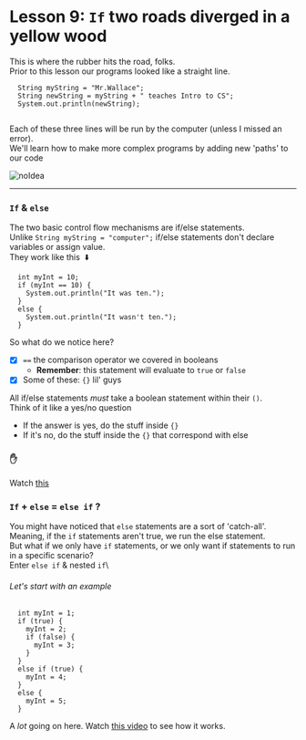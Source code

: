 # Lesson 9: `If` two roads diverged in a yellow wood
This is where the rubber hits the road, folks.\
Prior to this lesson our programs looked like a straight line.
```
  String myString = "Mr.Wallace";
  String newString = myString + " teaches Intro to CS";
  System.out.println(newString);
  
```
Each of these three lines will be run by the computer (unless I missed an error).\
We'll learn how to make more complex programs by adding new 'paths' to our code

![noIdea](noIdea.gif)

----

### `If` & `else`
The two basic control flow mechanisms are if/else statements.\
Unlike `String myString = "computer";` if/else statements don't declare variables or assign value.\
They work like this&nbsp; :arrow_down: 
```
  int myInt = 10;
  if (myInt == 10) {
    System.out.println("It was ten.");
  }
  else {
    System.out.println("It wasn't ten.");
  }
```
So what do we notice here?
  - [x] `==` the comparison operator we covered in booleans
      - **Remember**: this statement will evaluate to `true` or `false`
  - [x] Some of these: `{}` lil' guys

All if/else statements _must_ take a boolean statement within their `()`.\
Think of it like a yes/no question
  - If the answer is yes, do the stuff inside `{}` 
  - If it's no, do the stuff inside the `{}` that correspond with else

### :hand:&nbsp;
Watch [this](https://youtube.com)

### `If` + `else` = `else if` ?
You might have noticed that `else` statements are a sort of 'catch-all'.\
Meaning, if the  `if` statements aren't true, we run the else statement.\
But what if we only have `if` statements, or we only want if statements to run in a specific scenario?\
Enter `else if` & nested `if`\

###### Let's start with an example
```
  int myInt = 1;
  if (true) {
    myInt = 2;
    if (false) {
      myInt = 3;
    }
  }
  else if (true) {
    myInt = 4;
  }
  else {
    myInt = 5;
  }   
```
A _lot_ going on here. Watch [this video](https://youtube.com) to see how it works.


